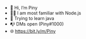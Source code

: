 - 👋 Hi, I’m Piny
- 🧑‍💻 I am most familiar with Node.js
- 🌱 Trying to learn java
- 📭 DMs open (Piny#1000)
- 🌐 https://bit.ly/m/Piny

<!---
NotPiny/NotPiny is a ✨ special ✨ repository because its `README.md` (this file) appears on your GitHub profile.
You can click the Preview link to take a look at your changes.
--->
